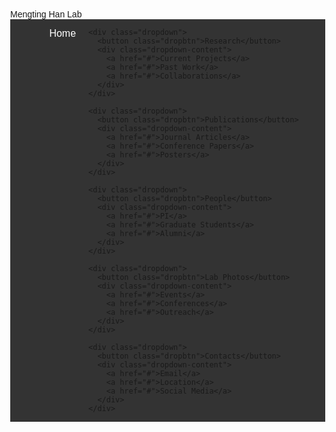 <!DOCTYPE html>
<html lang="en">
<head>
  <meta charset="UTF-8" />
  <meta name="viewport" content="width=device-width, initial-scale=1.0"/>
  <title>Mengting Han Lab</title>
  <style>
    body {
      margin: 0;
      font-family: Arial, sans-serif;
    }

    /* Header / Banner */
    .header {
      background-color: skyblue;
      padding: 20px;
      text-align: center;
      color: white;
      font-size: 32px;
      font-weight: bold;
    }

    /* Navigation Bar */
    .navbar {
      overflow: hidden;
      background-color: #333;
      display: flex;
      justify-content: center;
      flex-wrap: wrap;
    }

    .navbar a,
    .dropdown .dropbtn {
      color: white;
      text-align: center;
      padding: 14px 20px;
      text-decoration: none;
      background-color: inherit;
      border: none;
      font-size: 16px;
      cursor: pointer;
    }

    .navbar a:hover,
    .dropdown:hover .dropbtn {
      background-color: #575757;
    }

    .dropdown {
      position: relative;
      display: inline-block;
    }

    .dropdown-content {
      display: none;
      position: absolute;
      background-color: #f9f9f9;
      min-width: 180px;
      box-shadow: 0px 8px 16px rgba(0,0,0,0.2);
      z-index: 1;
    }

    .dropdown-content a {
      color: black;
      padding: 12px 16px;
      text-decoration: none;
      display: block;
      text-align: left;
    }

    .dropdown-content a:hover {
      background-color: #f1f1f1;
    }

    .dropdown:hover .dropdown-content {
      display: block;
    }

    /* Responsive */
    @media screen and (max-width: 600px) {
      .navbar {
        flex-direction: column;
        align-items: stretch;
      }
    }
  </style>
</head>
<body>

  <!-- Header / Banner -->
  <div class="header">
    Mengting Han Lab
  </div>

  <!-- Navigation Bar -->
  <div class="navbar">
    <div class="dropdown">
      <button class="dropbtn">Home</button>
      <div class="dropdown-content">
        <a href="#">Welcome</a>
        <a href="#">News</a>
      </div>
    </div>

    <div class="dropdown">
      <button class="dropbtn">Research</button>
      <div class="dropdown-content">
        <a href="#">Current Projects</a>
        <a href="#">Past Work</a>
        <a href="#">Collaborations</a>
      </div>
    </div>

    <div class="dropdown">
      <button class="dropbtn">Publications</button>
      <div class="dropdown-content">
        <a href="#">Journal Articles</a>
        <a href="#">Conference Papers</a>
        <a href="#">Posters</a>
      </div>
    </div>

    <div class="dropdown">
      <button class="dropbtn">People</button>
      <div class="dropdown-content">
        <a href="#">PI</a>
        <a href="#">Graduate Students</a>
        <a href="#">Alumni</a>
      </div>
    </div>

    <div class="dropdown">
      <button class="dropbtn">Lab Photos</button>
      <div class="dropdown-content">
        <a href="#">Events</a>
        <a href="#">Conferences</a>
        <a href="#">Outreach</a>
      </div>
    </div>

    <div class="dropdown">
      <button class="dropbtn">Contacts</button>
      <div class="dropdown-content">
        <a href="#">Email</a>
        <a href="#">Location</a>
        <a href="#">Social Media</a>
      </div>
    </div>
  </div>

</body>
</html>
